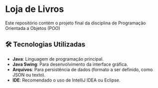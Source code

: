 # Loja de Livros
Este repositório contém o projeto final da disciplina de Programação Orientada a Objetos (POO)

## 🛠 Tecnologias Utilizadas
- **Java**: Linguagem de programação principal.
- **Java Swing**: Para desenvolvimento da interface gráfica.
- **Arquivos**: Para persistência de dados (formato a ser definido, como JSON ou texto).
- **IDE**: Recomendado o uso de IntelliJ IDEA ou Eclipse.
